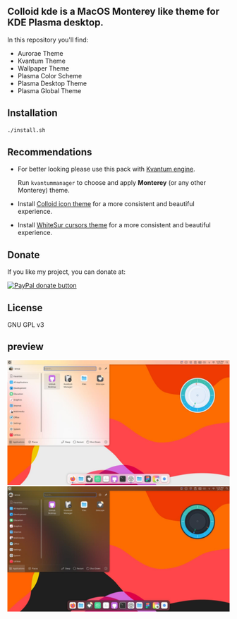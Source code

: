 
## Colloid kde is a MacOS Monterey like theme for KDE Plasma desktop.

In this repository you'll find:

- Aurorae Theme
- Kvantum Theme
- Wallpaper Theme
- Plasma Color Scheme
- Plasma Desktop Theme
- Plasma Global Theme

## Installation

```sh
./install.sh
```

## Recommendations

- For better looking please use this pack with [Kvantum engine](https://github.com/tsujan/Kvantum/blob/master/Kvantum/INSTALL.md#distributions).

  Run `kvantummanager` to choose and apply **Monterey** (or any other Monterey) theme.

- Install [Colloid icon theme](https://github.com/vinceliuice/WhiteSur-icon-theme) for a more consistent and beautiful experience.

- Install [WhiteSur cursors theme](https://github.com/vinceliuice/WhiteSur-cursors) for a more consistent and beautiful experience.

## Donate

If you like my project, you can donate at:

<span class="paypal"><a href="https://www.paypal.me/vinceliuice" title="Donate to this project using Paypal"><img src="https://www.paypalobjects.com/webstatic/mktg/Logo/pp-logo-100px.png" alt="PayPal donate button" /></a></span>

## License

GNU GPL v3

## preview

![light](plasma/look-and-feel/com.github.vinceliuice.Colloid-light/contents/previews/fullscreenpreview.jpg)
![dark](plasma/look-and-feel/com.github.vinceliuice.Colloid-dark/contents/previews/fullscreenpreview.jpg)


